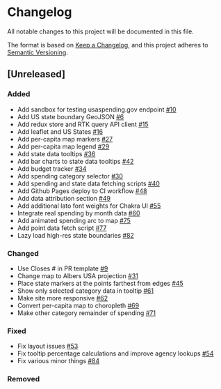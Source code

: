 # Changelog

All notable changes to this project will be documented in this file.

The format is based on [Keep a Changelog](https://keepachangelog.com/en/1.0.0/),
and this project adheres to
[Semantic Versioning](https://semver.org/spec/v2.0.0.html).

## [Unreleased]

### Added

-   Add sandbox for testing usaspending.gov endpoint
    [#10](https://github.com/azavea/green-equity-demo/pull/10)
-   Add US state boundary GeoJSON
    [#6](https://github.com/azavea/green-equity-demo/pull/6)
-   Add redux store and RTK query API client
    [#15](https://github.com/azavea/green-equity-demo/pull/15)
-   Add leaflet and US States
    [#16](https://github.com/azavea/green-equity-demo/pull/16)
-   Add per-capita map markers
    [#27](https://github.com/azavea/green-equity-demo/pull/27)
-   Add per-capita map legend
    [#29](https://github.com/azavea/green-equity-demo/pull/29)
-   Add state data tooltips
    [#36](https://github.com/azavea/green-equity-demo/pull/36)
-   Add bar charts to state data tooltips
    [#42](https://github.com/azavea/green-equity-demo/pull/42)
-   Add budget tracker
    [#34](https://github.com/azavea/green-equity-demo/pull/34)
-   Add spending category selector
    [#30](https://github.com/azavea/green-equity-demo/pull/30)
-   Add spending and state data fetching scripts
    [#40](https://github.com/azavea/green-equity-demo/pull/40)
-   Add Github Pages deploy to CI workflow
    [#48](https://github.com/azavea/green-equity-demo/pull/48)
-   Add data attribution section
    [#49](https://github.com/azavea/green-equity-demo/pull/49)
-   Add additional lato font weights for Chakra UI
    [#55](https://github.com/azavea/green-equity-demo/pull/55)
-   Integrate real spending by month data
    [#60](https://github.com/azavea/green-equity-demo/pull/60)
-   Add animated spending arc to map
    [#75](https://github.com/azavea/green-equity-demo/pull/75)
-   Add point data fetch script
    [#77](https://github.com/azavea/green-equity-demo/pull/77)
-   Lazy load high-res state boundaries
    [#82](https://github.com/azavea/green-equity-demo/pull/82)

### Changed

-   Use Closes # in PR template
    [#9](https://github.com/azavea/green-equity-demo/pull/9)
-   Change map to Albers USA projection
    [#31](https://github.com/azavea/green-equity-demo/pull/31)
-   Place state markers at the points farthest from edges
    [#45](https://github.com/azavea/green-equity-demo/pull/45)
-   Show only selected category data in tooltip
    [#61](https://github.com/azavea/green-equity-demo/pull/61)
-   Make site more responsive
    [#62](https://github.com/azavea/green-equity-demo/pull/62)
-   Convert per-capita map to choropleth
    [#69](https://github.com/azavea/green-equity-demo/pull/69)
-   Make other category remainder of spending
    [#71](https://github.com/azavea/green-equity-demo/pull/71)

### Fixed

-   Fix layout issues [#53](https://github.com/azavea/green-equity-demo/pull/53)
-   Fix tooltip percentage calculations and improve agency lookups
    [#54](https://github.com/azavea/green-equity-demo/pull/54)
-   Fix various minor things
    [#84](https://github.com/azavea/green-equity-demo/pull/84)

### Removed
